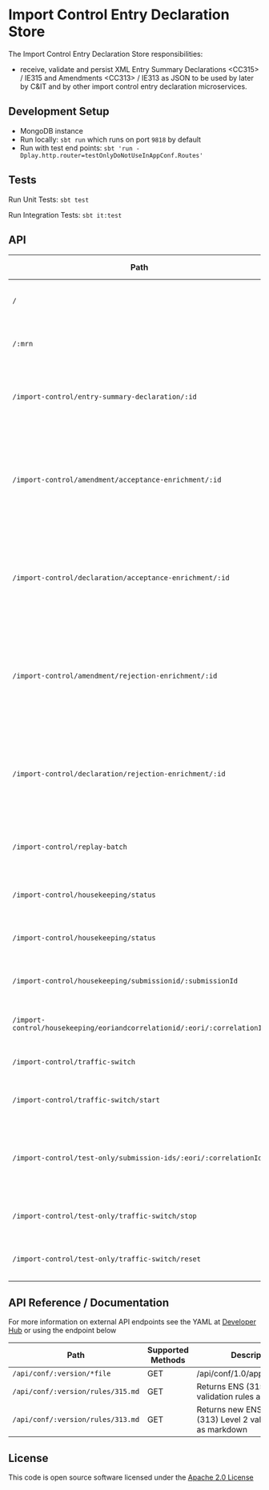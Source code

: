 
# Import Control Entry Declaration Store

The Import Control Entry Declaration Store responsibilities:
- receive, validate and persist XML Entry Summary Declarations \<CC315> / IE315 and Amendments \<CC313> / IE313 as JSON to be used by later by C&IT and by other import control entry declaration microservices.

## Development Setup
- MongoDB instance
- Run locally: `sbt run` which runs on port `9818` by default
- Run with test end points: `sbt 'run -Dplay.http.router=testOnlyDoNotUseInAppConf.Routes'`

## Tests
Run Unit Tests: `sbt test`

Run Integration Tests: `sbt it:test`

## API

| Path | Supported Methods | Type | Description |
| ----------------------------------------------------------| ----------------- | -----| ------------|
|```/```                                                    |        POST       | External | Endpoint for users to save IE315 xml to the database. |
|```/:mrn```                                                |        PUT        | External | Endpoint for users to save IE313 xml to the database. |
|```/import-control/entry-summary-declaration/:id```        |        GET        | Internal | Endpoint for C&IT to get an entry declaration from the database. |
|```/import-control/amendment/acceptance-enrichment/:id```  |        GET        | Internal | Endpoint for [Decision microservice](https://github.com/hmrc/import-control-entry-declaration-decision) to get an acceptance enrichment from the amendment in the database. |
|```/import-control/declaration/acceptance-enrichment/:id```|        GET        | Internal | Endpoint for [Decision microservice](https://github.com/hmrc/import-control-entry-declaration-decision) to get an acceptance enrichment from the declaration in the database. |
|```/import-control/amendment/rejection-enrichment/:id```   |        GET        | Internal | Endpoint for [Decision microservice](https://github.com/hmrc/import-control-entry-declaration-decision) to get an rejection enrichment from the amendment in the database. |
|```/import-control/declaration/rejection-enrichment/:id``` |        GET        | Internal | Endpoint for [Decision microservice](https://github.com/hmrc/import-control-entry-declaration-decision) to get an rejection enrichment from the declaration in the database. |
|```/import-control/replay-batch```                         |        POST       | Internal | Endpoint to replay messages to C&IT from the database. |
|```/import-control/housekeeping/status```                  |        GET        | Internal | Endpoint to get housekeeping status. |
|```/import-control/housekeeping/status```                  |        PUT        | Internal | Endpoint to set housekeeping status. |
|```/import-control/housekeeping/submissionid/:submissionId```|        PUT        | Internal | Endpoint to set a short ttl on a specified record. |
|```/import-control/housekeeping/eoriandcorrelationid/:eori/:correlationId```|        PUT        | Internal | Endpoint to set a short ttl on a specified record. |
|```/import-control/traffic-switch```                      |        GET        | Internal | Endpoint to get the traffic switch status. |
|```/import-control/traffic-switch/start```                |        PUT        | Internal | Endpoint to start the traffic flowing to EIS. |
|```/import-control/test-only/submission-ids/:eori/:correlationId``` | GET      | Test | Endpoint to get submission Id from EORI and Correlation Id. |
|```/import-control/test-only/traffic-switch/stop```       |        PUT        | Test | Endpoint to stop the traffic flowing to EIS. |
|```/import-control/test-only/traffic-switch/reset```      |        PUT        | Test | Endpoint to reset the traffic switch to initial state. |

## API Reference / Documentation 
For more information on external API endpoints see the YAML at [Developer Hub]("https://developer.service.hmrc.gov.uk/api-documentation/docs/api/service/import-control-entry-declaration-store/1.0") or using the endpoint below

|Path                          | Supported Methods | Description                                                          |
| -----------------------------| ----------------- |----------------------------------------------------------------------|
|```/api/conf/:version/*file```|        GET        | /api/conf/1.0/application.yaml                                       |
|```/api/conf/:version/rules/315.md```|        GET        | Returns ENS (315) Level 2 validation rules as markdown               |
|```/api/conf/:version/rules/313.md```|        GET        | Returns new ENS amendment (313) Level 2 validation rules as markdown |

## License

This code is open source software licensed under the [Apache 2.0 License]("http://www.apache.org/licenses/LICENSE-2.0.html")
